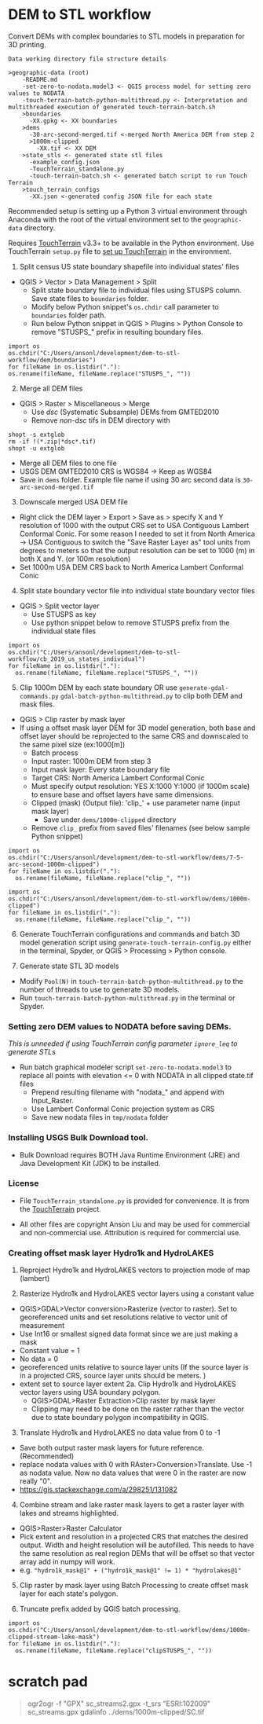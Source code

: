 # DEM to STL workflow
Convert DEMs with complex boundaries to STL models in preparation for 3D printing.

```
Data working directory file structure details

>geographic-data (root)
	-README.md
	-set-zero-to-nodata.model3 <- QGIS process model for setting zero values to NODATA
	-touch-terrain-batch-python-multithread.py <- Interpretation and multithreaded execution of generated touch-terrain-batch.sh
	>boundaries
	  -XX.gpkg <- XX boundaries
	>dems
	  -30-arc-second-merged.tif <-merged North America DEM from step 2
	  >1000m-clipped
	    -XX.tif <- XX DEM
	>state_stls <- generated state stl files
	  -example_config.json
	  -TouchTerrain_standalone.py
	  -touch-terrain-batch.sh <- generated batch script to run Touch Terrain
	>touch_terrain_configs
	  -XX.json <-generated config JSON file for each state
```

Recommended setup is setting up a Python 3 virtual environment through Anaconda with the root of the virtual environment set to the `geographic-data` directory. 

Requires [TouchTerrain](https://github.com/ChHarding/TouchTerrain_for_CAGEO) v3.3+ to be available in the Python environment. Use TouchTerrain `setup.py` file to [set up TouchTerrain](https://github.com/ChHarding/TouchTerrain_for_CAGEO) in the environment. 

1. Split census US state boundary shapefile into individual states' files
- QGIS > Vector > Data Management > Split
  - Split state boundary file to individual files using STUSPS column. Save state files to `boundaries` folder.
  - Modify below Python snippet's `os.chdir` call parameter to `boundaries` folder path. 
  - Run below Python snippet in QGIS > Plugins > Python Console to remove "STUSPS_" prefix in resulting boundary files.

```
import os
os.chdir("C:/Users/ansonl/development/dem-to-stl-workflow/dem/boundaries")
for fileName in os.listdir("."):
os.rename(fileName, fileName.replace("STUSPS_", ""))
```

2. Merge all DEM files
- QGIS > Raster > Miscellaneous > Merge
  - Use *dsc* (Systematic Subsample) DEMs from GMTED2010
  - Remove *non-dsc* tifs in DEM directory with
```
shopt -s extglob
rm -if !(*.zip|*dsc*.tif)
shopt -u extglob
```
  - Merge all DEM files to one file
  - USGS DEM GMTED2010 CRS is WGS84 -> Keep as WGS84
  - Save in `dems` folder. Example file name if using 30 arc second data is `30-arc-second-merged.tif`

3. Downscale merged USA DEM file
- Right click the DEM layer > Export > Save as > specify X and Y resolution of 1000 with the output CRS set to USA Contiguous Lambert Conformal Conic. For some reason I needed to set it from North America -> USA Contiguous to switch the "Save Raster Layer as" tool units from degrees to meters so that the output resolution can be set to 1000 (m) in both X and Y. (or 100m resolution)
- Set 1000m USA DEM CRS back to North America Lambert Conformal Conic 

4. Split state boundary vector file into individual state boundary vector files
- QGIS > Split vector layer
  - Use STUSPS as key
  - Use python snippet below to remove STUSPS prefix from the individual state files
```
import os
os.chdir("C:/Users/ansonl/development/dem-to-stl-workflow/cb_2019_us_states_individual")
for fileName in os.listdir("."):
  os.rename(fileName, fileName.replace("STUSPS_", ""))
```
    
5. Clip 1000m DEM by each state boundary OR use `generate-gdal-commands.py` `gdal-batch-python-multithread.py` to clip both DEM and mask files. 
- QGIS > Clip raster by mask layer
- If using a offset mask layer DEM for 3D model generation, both base and offset layer should be reprojected to the same CRS and downscaled to the same pixel size (ex:1000\[m\])
  - Batch process
  - Input raster: 1000m DEM from step 3
  - Input mask layer: Every state boundary file
  - Target CRS: North America Lambert Conformal Conic
  - Must specify output resolution: YES X:1000 Y:1000 (if 1000m scale) to ensure base and offset layers have same dimensions.
  - Clipped (mask) (Output file): 'clip_' + use parameter name (input mask layer)
    - Save under `dems/1000m-clipped` directory
  - Remove `clip_` prefix from saved files' filenames (see below sample Python snippet)

```
import os
os.chdir("C:/Users/ansonl/development/dem-to-stl-workflow/dems/7-5-arc-second-1000m-clipped")
for fileName in os.listdir("."):
  os.rename(fileName, fileName.replace("clip_", ""))
```
```
import os
os.chdir("C:/Users/ansonl/development/dem-to-stl-workflow/dems/1000m-clipped")
for fileName in os.listdir("."):
  os.rename(fileName, fileName.replace("clip_", ""))
```

6. Generate TouchTerrain configurations and commands and batch 3D model generation script using `generate-touch-terrain-config.py` either in the terminal, Spyder, or QGIS > Processing > Python console.

7. Generate state STL 3D models
- Modify `Pool(N)` in `touch-terrain-batch-python-multithread.py` to the number of threads to use to generate 3D models.
- Run `touch-terrain-batch-python-multithread.py` in the terminal or Spyder.

### Setting zero DEM values to NODATA before saving DEMs.
*This is unneeded if using TouchTerrain config parameter `ignore_leq` to generate STLs*
- Run batch graphical modeler script `set-zero-to-nodata.model3` to replace all points with elevation <= 0 with NODATA in all clipped state.tif files
  - Prepend resulting filename with "nodata_" and append with Input_Raster.
  - Use Lambert Conformal Conic projection system as CRS
  - Save new nodata files in `tmp/nodata` folder

### Installing USGS Bulk Download tool.
- Bulk Download requires BOTH Java Runtime Environment (JRE) and Java Development Kit (JDK) to be installed. 

### License
- File `TouchTerrain_standalone.py` is provided for convenience. It is from the [TouchTerrain](https://github.com/ChHarding/TouchTerrain_for_CAGEO) project.  

- All other files are copyright Anson Liu and may be used for commercial and non-commercial use. Attribution is required for commercial use.

### Creating offset mask layer Hydro1k and HydroLAKES

1. Reproject Hydro1k and HydroLAKES vectors to projection mode of map (lambert)

2. Rasterize Hydro1k and HydroLAKES vector layers using a constant value
  - QGIS>GDAL>Vector conversion>Rasterize (vector to raster). Set to georeferenced units and set resolutions relative to vector unit of measurement
  - Use Int16 or smallest signed data format since we are just making a mask
  - Constant value = 1
  - No data = 0
  - georeferenced units relative to source layer units (If the source layer is in a projected CRS, source layer units should be meters. )
  - extent set to source layer extent
  2a. Clip Hydro1k and HydroLAKES vector layers using USA boundary polygon.
    - QGIS>GDAL>Raster Extraction>Clip raster by mask layer
    - Clipping may need to be done on the raster rather than the vector due to state boundary polygon incompatibility in QGIS.

3. Translate Hydro1k and HydroLAKES no data value from 0 to -1
  - Save both output raster mask layers for future reference. (Recommended)
  - replace nodata values with 0 with RAster>Conversion>Translate. Use -1 as nodata value. Now no data values that were 0 in the raster are now really "0". 
  - https://gis.stackexchange.com/a/298251/131082

4. Combine stream and lake raster mask layers to get a raster layer with lakes and streams highlighted.
  - QGIS>Raster>Raster Calculator
  - Pick extent and resolution in a projected CRS that matches the desired output. Width and height resolution will be autofilled. This needs to have the same resolution as real region DEMs that will be offset so that vector array add in numpy will work.
  - e.g. `"hydro1k_mask@1" + ("hydro1k_mask@1" != 1) * "hydrolakes@1"`

5. Clip raster by mask layer using Batch Processing to create offset mask layer for each state's polygon.

6. Truncate prefix added by QGIS batch processing.
```
import os
os.chdir("C:/Users/ansonl/development/dem-to-stl-workflow/dems/1000m-clipped-stream-lake-mask")
for fileName in os.listdir("."):
  os.rename(fileName, fileName.replace("clipSTUSPS_", ""))

```

# scratch pad

>ogr2ogr -f "GPX" sc_streams2.gpx -t_srs "ESRI:102009" sc_streams.gpx
>gdalinfo ../dems/1000m-clipped/SC.tif